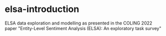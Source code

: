 # elsa-introduction
ELSA data exploration and modelling as presented in the COLING 2022 paper "Entity-Level Sentiment Analysis (ELSA): An exploratory task survey"
